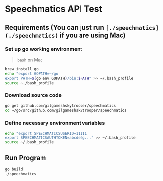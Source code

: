 # Speechmatics API Test

## Requirements (You can just run `[./speechmatics](./speechmatics)` if you are using Mac)
### Set up go working environment

> `bash` on Mac

```bash
brew install go
echo "export GOPATH=~/go
export PATH=$(go env GOPATH)/bin:$PATH" >> ~/.bash_profile
source ~./bash_profile
```

### Download source code

```bash
go get github.com/gilgameshskytrooper/speechmatics
cd ~/go/src/github.com/gilgameshskytrooper/speechmatics
```

### Define necessary environment variables

```bash
echo "export SPEECHMATICSUSERID=11111
export SPEECHMATICSAUTHTOKEN=abcdefg..." >> ~/.bash_profile
source ~/.bash_profile
```

## Run Program

```bash
go build
./speechmatics
```
